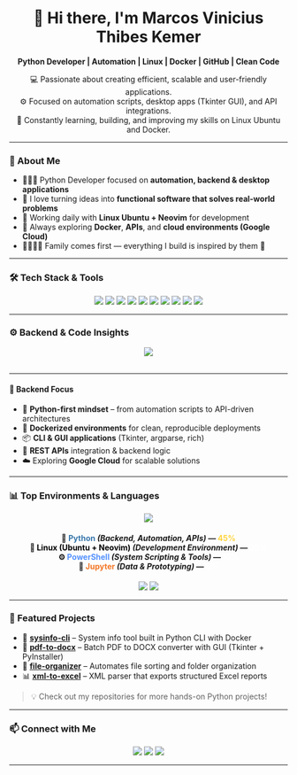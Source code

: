 <h1 align="center">👋 Hi there, I'm Marcos Vinicius Thibes Kemer</h1>

<p align="center">
  <strong>Python Developer | Automation | Linux | Docker | GitHub | Clean Code</strong>
</p>

<p align="center">
  💻 Passionate about creating efficient, scalable and user-friendly applications.<br>
  ⚙️ Focused on automation scripts, desktop apps (Tkinter GUI), and API integrations.<br>
  🌱 Constantly learning, building, and improving my skills on Linux Ubuntu and Docker.
</p>

---

### 🧠 About Me  
- 👨🏻‍💻 Python Developer focused on **automation, backend & desktop applications**  
- 🧩 I love turning ideas into **functional software that solves real-world problems**  
- 🐧 Working daily with **Linux Ubuntu + Neovim** for development  
- 🚀 Always exploring **Docker**, **APIs**, and **cloud environments (Google Cloud)**  
- 👨‍👩‍👧‍👧 Family comes first — everything I build is inspired by them 💙  

---

### 🛠️ Tech Stack & Tools  

<p align="center">
  <img src="https://img.shields.io/badge/Python-3776AB?style=for-the-badge&logo=python&logoColor=white"/>
  <img src="https://img.shields.io/badge/Tkinter-FF6F00?style=for-the-badge&logo=python&logoColor=white"/>
  <img src="https://img.shields.io/badge/Pandas-150458?style=for-the-badge&logo=pandas&logoColor=white"/>
  <img src="https://img.shields.io/badge/SQL-336791?style=for-the-badge&logo=postgresql&logoColor=white"/>
  <img src="https://img.shields.io/badge/APIs-009688?style=for-the-badge&logo=fastapi&logoColor=white"/>
  <img src="https://img.shields.io/badge/Docker-2496ED?style=for-the-badge&logo=docker&logoColor=white"/>
  <img src="https://img.shields.io/badge/Linux_Ubuntu-E95420?style=for-the-badge&logo=ubuntu&logoColor=white"/>
  <img src="https://img.shields.io/badge/Neovim-57A143?style=for-the-badge&logo=neovim&logoColor=white"/>
  <img src="https://img.shields.io/badge/GitHub-181717?style=for-the-badge&logo=github&logoColor=white"/>
  <img src="https://img.shields.io/badge/Google_Cloud-4285F4?style=for-the-badge&logo=google-cloud&logoColor=white"/>
</p>

---

### ⚙️ Backend & Code Insights  

<p align="center">
  <img src="https://skillicons.dev/icons?i=python,docker,linux,git,github,vscode,fastapi,postgresql,sqlite" /><br><br>
</p>

---

#### 🧩 Backend Focus  
- 🐍 **Python-first mindset** – from automation scripts to API-driven architectures  
- 🔄 **Dockerized environments** for clean, reproducible deployments  
- 📦 **CLI & GUI applications** (Tkinter, argparse, rich)  
- 📡 **REST APIs** integration & backend logic  
- ☁️ Exploring **Google Cloud** for scalable solutions  

---

### 📊 Top Environments & Languages  

<p align="center">
  <img src="https://skillicons.dev/icons?i=python,linux,powershell,jupyter&theme=dark&perline=10&size=72" />
</p>

<h4 align="center">
  🐍 <strong><span style="color:#3776AB;">Python</span></strong> <em>(Backend, Automation, APIs)</em> — <strong><span style="color:#FFD43B;">45%</span></strong>  
  <br>🐧 <strong><span style="color:#000000;">Linux (Ubuntu + Neovim)</span></strong> <em>(Development Environment)</em> — <strong><span style="color:#FFFFFF;">35%</span></strong>  
  <br>⚙️ <strong><span style="color:#5391FE;">PowerShell</span></strong> <em>(System Scripting & Tools)</em> — <strong><span style="color:#FFFFFF;">15%</span></strong>  
  <br>📘 <strong><span style="color:#F37626;">Jupyter</span></strong> <em>(Data & Prototyping)</em> — <strong><span style="color:#FFFFFF;">5%</span></strong>  
</h4>

<p align="center">
  <img src="https://github-profile-summary-cards.vercel.app/api/cards/repos-per-language?username=mircothibes&theme=tokyonight" />
  <img src="https://github-profile-summary-cards.vercel.app/api/cards/most-commit-language?username=mircothibes&theme=tokyonight" />
</p>


---

### 🧩 Featured Projects  

- 🧰 **[sysinfo-cli](https://github.com/mircothibes/sysinfo-cli)** – System info tool built in Python CLI with Docker  
- 📄 **[pdf-to-docx](https://github.com/mircothibes/pdf-to-docx)** – Batch PDF to DOCX converter with GUI (Tkinter + PyInstaller)  
- 📂 **[file-organizer](https://github.com/mircothibes/file-organizer)** – Automates file sorting and folder organization  
- 📊 **[xml-to-excel](https://github.com/mircothibes/xml-to-excel)** – XML parser that exports structured Excel reports  

> 💡 Check out my repositories for more hands-on Python projects!

---

### 📫 Connect with Me  

<p align="center">
  <a href="https://www.linkedin.com/in/mvtk1984/"><img src="https://img.shields.io/badge/LinkedIn-0077B5?style=for-the-badge&logo=linkedin&logoColor=white"/></a>
  <a href="https://github.com/mircothibes"><img src="https://img.shields.io/badge/GitHub-181717?style=for-the-badge&logo=github&logoColor=white"/></a>
  <a href="https://www.instagram.com/mircothibes/"><img src="https://img.shields.io/badge/Instagram-E4405F?style=for-the-badge&logo=instagram&logoColor=white"/></a>
</p>

---





             
             
